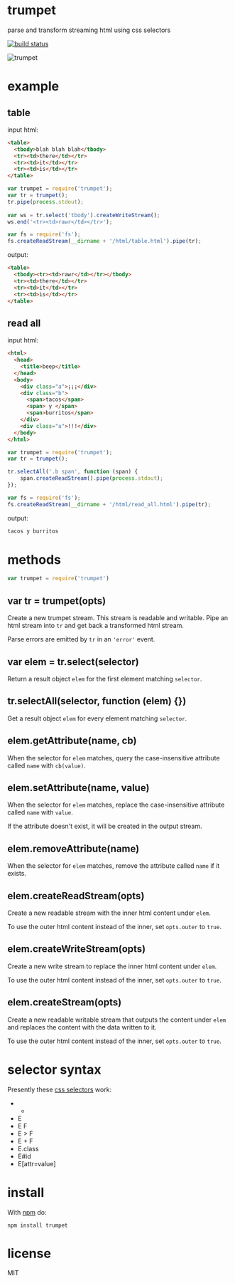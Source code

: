 # trumpet

parse and transform streaming html using css selectors

[![build status](https://secure.travis-ci.org/substack/node-trumpet.png)](http://travis-ci.org/substack/node-trumpet)

![trumpet](http://substack.net/images/trumpet.png)

# example

## table

input html:

``` html
<table>
  <tbody>blah blah blah</tbody>
  <tr><td>there</td></tr>
  <tr><td>it</td></tr>
  <tr><td>is</td></tr>
</table>
```

``` js
var trumpet = require('trumpet');
var tr = trumpet();
tr.pipe(process.stdout);
 
var ws = tr.select('tbody').createWriteStream();
ws.end('<tr><td>rawr</td></tr>');

var fs = require('fs');
fs.createReadStream(__dirname + '/html/table.html').pipe(tr);
```

output:

``` html
<table>
  <tbody><tr><td>rawr</td></tr></tbody>
  <tr><td>there</td></tr>
  <tr><td>it</td></tr>
  <tr><td>is</td></tr>
</table>
```

## read all

input html:

``` html
<html>
  <head>
    <title>beep</title>
  </head>
  <body>
    <div class="a">¡¡¡</div>
    <div class="b">
      <span>tacos</span>
      <span> y </span>
      <span>burritos</span>
    </div>
    <div class="a">!!!</div>
  </body>
</html>
```

``` js
var trumpet = require('trumpet');
var tr = trumpet();

tr.selectAll('.b span', function (span) {
    span.createReadStream().pipe(process.stdout);
});

var fs = require('fs');
fs.createReadStream(__dirname + '/html/read_all.html').pipe(tr);
```

output:

``` html
tacos y burritos
```

# methods

``` js
var trumpet = require('trumpet')
```

## var tr = trumpet(opts)

Create a new trumpet stream. This stream is readable and writable.
Pipe an html stream into `tr` and get back a transformed html stream.

Parse errors are emitted by `tr` in an `'error'` event.

## var elem = tr.select(selector)

Return a result object `elem` for the first element matching `selector`.

## tr.selectAll(selector, function (elem) {})

Get a result object `elem` for every element matching `selector`.

## elem.getAttribute(name, cb)

When the selector for `elem` matches, query the case-insensitive attribute
called `name` with `cb(value)`.

## elem.setAttribute(name, value)

When the selector for `elem` matches, replace the case-insensitive attribute
called `name` with `value`.

If the attribute doesn't exist, it will be created in the output stream.

## elem.removeAttribute(name)

When the selector for `elem` matches, remove the attribute called `name` if it
exists.

## elem.createReadStream(opts)

Create a new readable stream with the inner html content under `elem`.

To use the outer html content instead of the inner, set `opts.outer` to `true`.

## elem.createWriteStream(opts)

Create a new write stream to replace the inner html content under `elem`.

To use the outer html content instead of the inner, set `opts.outer` to `true`.

## elem.createStream(opts)

Create a new readable writable stream that outputs the content under `elem` and
replaces the content with the data written to it.

To use the outer html content instead of the inner, set `opts.outer` to `true`.

# selector syntax

Presently these [css selectors](http://www.w3.org/TR/CSS2/selector.html) work:

* *
* E
* E F
* E > F
* E + F
* E.class
* E#id
* E[attr=value]

# install

With [npm](http://npmjs.org) do:

```
npm install trumpet
```

# license

MIT
